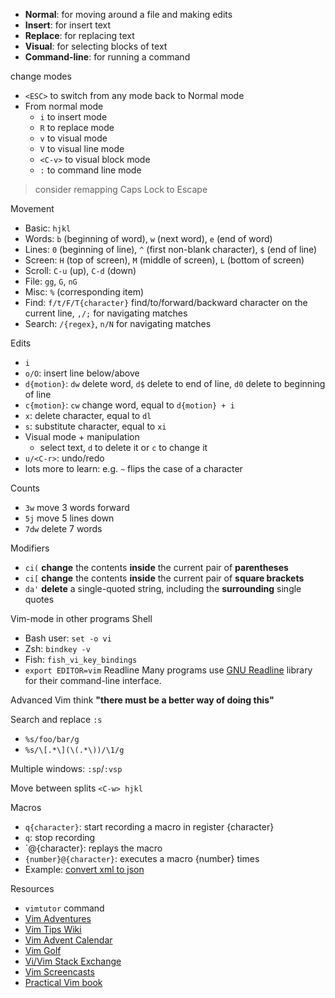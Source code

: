 - **Normal**: for moving around a file and making edits
- **Insert**: for insert text
- **Replace**: for replacing text
- **Visual**: for selecting blocks of text
- **Command-line**: for running a command

change modes
- `<ESC>` to switch from any mode back to Normal mode
- From normal mode
  - `i` to insert mode
  - `R` to replace mode
  - `v` to visual mode
  - `V` to visual line mode
  - `<C-v>` to visual block mode
  - `:` to command line mode
> consider remapping Caps Lock to Escape

Movement
- Basic:  `hjkl`
- Words:  `b` (beginning of word), `w` (next word), `e` (end of word)
- Lines:  `0` (beginning of line), `^` (first non-blank character), `$` (end of line)
- Screen: `H` (top of screen), `M` (middle of screen), `L` (bottom of screen)
- Scroll: `C-u` (up), `C-d` (down)
- File:   `gg`, `G`, `nG`
- Misc:   `%` (corresponding item)
- Find:   `f/t/F/T{character}` find/to/forward/backward character on the current line, `,/;` for navigating matches 
- Search: `/{regex}`, `n/N` for navigating matches 

Edits
- `i`
- `o/O`: insert line below/above
- `d{motion}`: `dw` delete word, `d$` delete to end of line, `d0` delete to beginning of line
- `c{motion}`: `cw` change word, equal to `d{motion} + i`
- `x`: delete character, equal to `dl`
- `s`: substitute character, equal to `xi` 
- Visual mode + manipulation
  - select text, `d` to delete it or `c` to change it
- `u/<C-r>`: undo/redo
- lots more to learn: e.g. `~` flips the case of a character

Counts
- `3w` move 3 words forward
- `5j` move 5 lines down
- `7dw` delete 7 words

Modifiers
- `ci(` **change** the contents **inside** the current pair of **parentheses**
- `ci[` **change** the contents **inside** the current pair of **square brackets**
- `da'` **delete** a single-quoted string, including the **surrounding** single quotes

Vim-mode in other programs
Shell
- Bash user: `set -o vi`
- Zsh: `bindkey -v`
- Fish: `fish_vi_key_bindings`
- `export EDITOR=vim`
Readline
Many programs use [GNU Readline](https://tiswww.case.edu/php/chet/readline/rltop.html) library for their command-line interface.

Advanced Vim
think **"there must be a better way of doing this"**

Search and replace
`:s`
- `%s/foo/bar/g`
- `%s/\[.*\](\(.*\))/\1/g`

Multiple windows:
`:sp`/`:vsp`

Move between splits
`<C-w> hjkl`

Macros
- `q{character}`: start recording a macro in register {character}
- `q`: stop recording
- `@{character}: replays the macro
- `{number}@{character}`: executes a macro {number} times
- Example: [convert xml to json](https://missing.csail.mit.edu/2020/files/example-data.xml) 

Resources
- `vimtutor` command
- [Vim Adventures](https://vim-adventures.com/)
- [Vim Tips Wiki](http://vim.wikia.com/wiki/Vim_Tips_Wiki)
- [Vim Advent Calendar](https://vimways.org/2019/)
- [Vim Golf](http://www.vimgolf.com/)
- [Vi/Vim Stack Exchange](https://vi.stackexchange.com/)
- [Vim Screencasts](http://vimcasts.org/)
- [Practical Vim book](https://pragprog.com/titles/dnvim2/)
